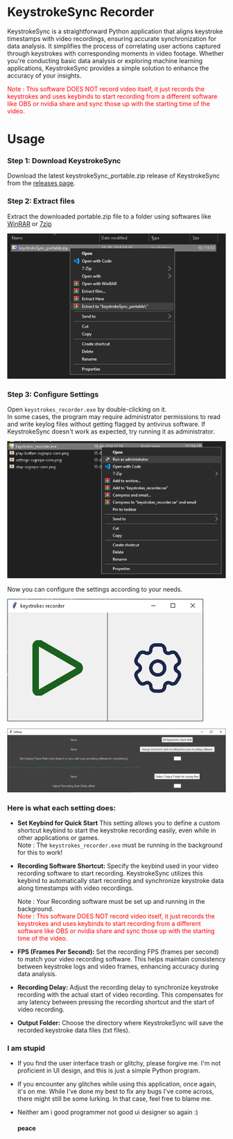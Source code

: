 # KeystrokeSync Recorder
 KeystrokeSync is a straightforward Python application that aligns keystroke timestamps with video recordings, ensuring accurate synchronization for data analysis. It simplifies the process of correlating user actions captured through keystrokes with corresponding moments in video footage. Whether you're conducting basic data analysis or exploring machine learning applications, KeystrokeSync provides a simple solution to enhance the accuracy of your insights. <br>

 <span style="color: red;">Note : This software DOES NOT record video itself, it just records the keystrokes and uses keybinds to start recording from a different software like OBS or nvidia share and sync those up with the starting time of the video.</span>

# Usage

### Step 1: Download KeystrokeSync

Download the latest keystrokeSync_portable.zip release of KeystrokeSync from the [releases page](https://github.com/varungarg6756/KeystrokeSync-Recorder/releases/).

### Step 2: Extract files
Extract the downloaded portable.zip file to a folder using softwares like [WinRAR](https://www.win-rar.com/start.html?&L=0) or [7zip](https://7-zip.org/)

![alt text](image.png)

### Step 3: Configure Settings
Open `keystrokes_recorder.exe` by double-clicking on it. <br>
In some cases, the program may require administrator permissions to read and write keylog files without getting flagged by antivirus software. If KeystrokeSync doesn't work as expected, try running it as administrator.


![alt text](image-2.png)

Now you can configure the settings according to your needs. 

![alt text](image-4.png)

![alt text](image-5.png)

### Here is what each setting does:

- **Set Keybind for Quick Start** This setting allows you to define a custom shortcut keybind to start the keystroke recording easily, even while in other applications or games.<br>
Note : The `keystrokes_recorder.exe` must be running in the background for this to work!

- **Recording Software Shortcut:** Specify the keybind used in your video recording software to start recording. KeystrokeSync utilizes this keybind to automatically start recording and synchronize keystroke data along timestamps with video recordings.

    Note : Your Recording software must be set up and running in the background. <br>
 <span style="color: red;">Note : This software DOES NOT record video itself, it just records the keystrokes and uses keybinds to start recording from a different software like OBS or nvidia share and sync those up with the starting time of the video.</span>


- **FPS (Frames Per Second):** Set the recording FPS (frames per second) to match your video recording software. This helps maintain consistency between keystroke logs and video frames, enhancing accuracy during data analysis.

- **Recording Delay:** Adjust the recording delay to synchronize keystroke recording with the actual start of video recording. This compensates for any latency between pressing the recording shortcut and the start of video recording.

- **Output Folder:** Choose the directory where KeystrokeSync will save the recorded keystroke data files (txt files).

### I am stupid

- If you find the user interface trash or glitchy, please forgive me. I'm not proficient in UI design, and this is just a simple Python program.

- If you encounter any glitches while using this application, once again, it's on me. While I've done my best to fix any bugs I've come across, there might still be some lurking. In that case, feel free to blame me. 

- Neither am i good programmer not good ui designer so again :) 

    #### peace



